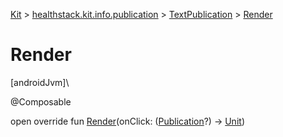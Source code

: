 
[Kit](../../../kit.html) > [healthstack.kit.info.publication](../index.html) > [TextPublication](index.html) > [Render](-render.html)



# Render



[androidJvm]\




@Composable



open override fun [Render](-render.html)(onClick: ([Publication](../-publication/index.html)?) -&gt; [Unit](https://kotlinlang.org/api/latest/jvm/stdlib/kotlin/-unit/index.html))




